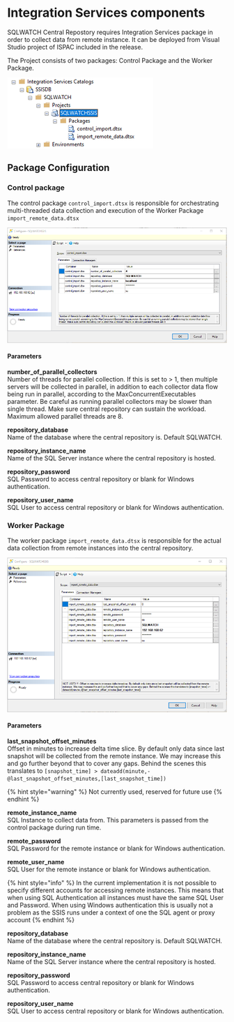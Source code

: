 # Integration Services components

SQLWATCH Central Repostory requires Integration Services package in order to collect data from remote instance. It can be deployed from Visual Studio project of ISPAC included in the release. 

The Project consists of two packages: Control Package and the Worker Package. 

![](../../.gitbook/assets/image%20%2853%29.png)

## Package Configuration

### Control package

The control package `control_import.dtsx` is responsible for orchestrating multi-threaded data collection and execution of the Worker Package `import_remote_data.dtsx`

![](../../.gitbook/assets/image%20%2838%29.png)

#### Parameters

**number\_of\_parallel\_collectors**  
Number of threads for parallel collection. If this is set to &gt; 1, then multiple servers will be collected in parallel, in addition to each collector data flow being run in parallel, according to the MaxConcurrentExecutables parameter. Be careful as running parallel collectors may be slower than single thread. Make sure central repository can sustain the workload. Maximum allowed parallel threads are 8.

**repository\_database**  
Name of the database where the central repository is. Default SQLWATCH.

**repository\_instance\_name**  
Name of the SQL Server instance where the central repository is hosted.

**repository\_password**  
SQL Password to access central repository or blank for Windows authentication.

**repository\_user\_name**  
SQL User to access central repository or blank for Windows authentication.

### Worker Package

The worker package `import_remote_data.dtsx` is responsible for the actual data collection from remote instances into the central repository. 

![](../../.gitbook/assets/image%20%2869%29.png)

#### Parameters

**last\_snapshot\_offset\_minutes**  
Offset in minutes to increase delta time slice. By default only data since last snapshot will be collected from the remote instance. We may increase this and go further beyond that to cover any gaps. Behind the scenes this translates to `[snapshot_time] > dateadd(minute,-@last_snapshot_offset_minutes,[last_snapshot_time])`

{% hint style="warning" %}
Not currently used, reserved for future use
{% endhint %}

**remote\_instance\_name**  
SQL Instance to collect data from. This parameters is passed from the control package during run time.

**remote\_password**  
SQL Password for the remote instance or blank for Windows authentication.

**remote\_user\_name**  
SQL User for the remote instance or blank for Windows authentication.

{% hint style="info" %}
In the current implementation it is not possible to specify different accounts for accessing remote instances. This means that when using SQL Authentication all instances must have the same SQL User and Password. When using Windows authentication this is usually not a problem as the SSIS runs under a context of one the SQL agent or proxy account
{% endhint %}

**repository\_database**  
Name of the database where the central repository is. Default SQLWATCH.

**repository\_instance\_name**  
Name of the SQL Server instance where the central repository is hosted.

**repository\_password**  
SQL Password to access central repository or blank for Windows authentication.

**repository\_user\_name**  
SQL User to access central repository or blank for Windows authentication.

